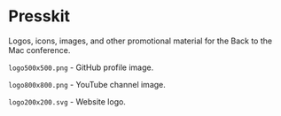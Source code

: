 # Presskit

Logos, icons, images, and other promotional material for the Back to the Mac conference.

`logo500x500.png` - GitHub profile image.

`logo800x800.png` - YouTube channel image.

`logo200x200.svg` - Website logo.

